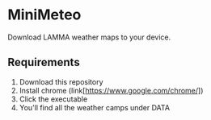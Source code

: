 # MiniMeteo

Download LAMMA weather maps to your device.

## Requirements

1. Download this repository
2. Install chrome (link[https://www.google.com/chrome/])
3. Click the executable
4. You'll find all the weather camps under DATA

